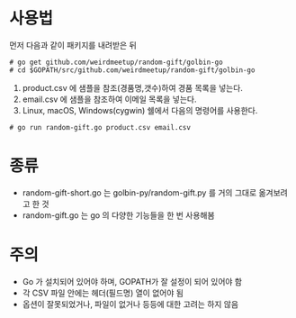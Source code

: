 # 사용법

먼저 다음과 같이 패키지를 내려받은 뒤

```
# go get github.com/weirdmeetup/random-gift/golbin-go
# cd $GOPATH/src/github.com/weirdmeetup/random-gift/golbin-go
```

1. product.csv 에 샘플을 참조(경품명,갯수)하여 경품 목록을 넣는다.
2. email.csv 에 샘플을 참조하여 이메일 목록을 넣는다.
3. Linux, macOS, Windows(cygwin) 쉘에서 다음의 명령어를 사용한다.

```
# go run random-gift.go product.csv email.csv
```

# 종류

- random-gift-short.go 는 golbin-py/random-gift.py 를 거의 그대로 옮겨보려고 한 것
- random-gift.go 는 go 의 다양한 기능들을 한 번 사용해봄

# 주의

- Go 가 설치되어 있어야 하며, GOPATH가 잘 설정이 되어 있어야 함
- 각 CSV 파일 안에는 헤더(필드명) 열이 없어야 됨
- 옵션이 잘못되었거나, 파일이 없거나 등등에 대한 고려는 하지 않음
